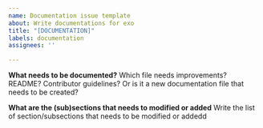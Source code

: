 ```yaml
---
name: Documentation issue template
about: Write documentations for exo
title: "[DOCUMENTATION]"
labels: documentation
assignees: ''

---
```


**What needs to be documented?**
Which file needs improvements? README? Contributor guidelines? Or is it a new documentation file that needs to be created?

**What are the (sub)sections that needs to modified or added**
Write the list of section/subsections that needs to be modified or addedd
